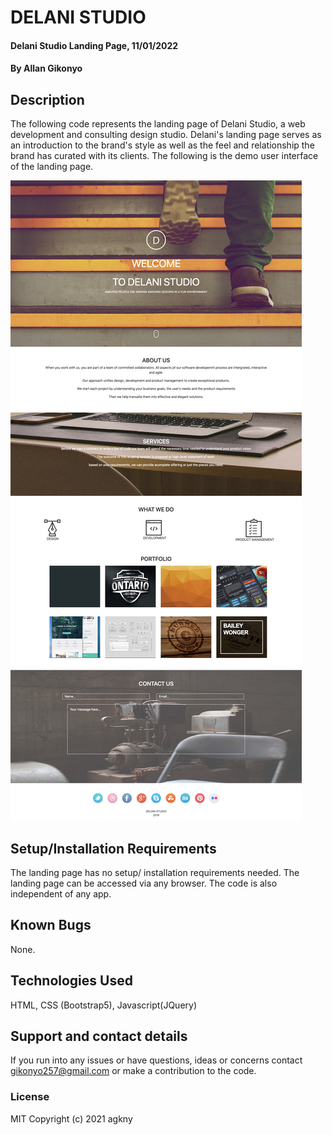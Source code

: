 # DELANI STUDIO 
#### Delani Studio Landing Page, 11/01/2022
#### By Allan Gikonyo
## Description
The following code represents the landing page of Delani Studio, a web development and consulting design studio. Delani's landing page serves as an introduction to the brand's style as well as the feel and relationship the brand has curated with its clients. The following is the demo user interface of the landing page. 

![Delani Studio](./img/Delani-Studio-reference.jpeg)

## Setup/Installation Requirements
The landing page has no setup/ installation requirements needed. The landing page can be accessed via any browser. The code is also independent of any app. 

## Known Bugs
None. 

## Technologies Used
HTML, CSS (Bootstrap5),  Javascript(JQuery)
## Support and contact details
If you run into any issues or have questions, ideas or concerns contact gikonyo257@gmail.com or make a contribution to the code.
### License
MIT 
Copyright (c) 2021 agkny

  